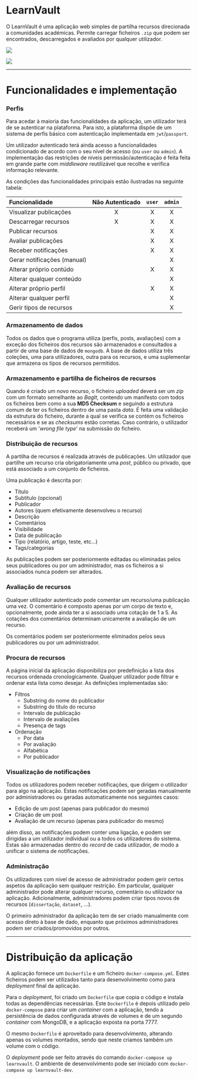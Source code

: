 # LearnVault

O LearnVault é uma aplicação web simples de partilha recursos direcionada a comunidades académicas. Permite carregar ficheiros ``.zip`` que podem ser encontrados, descarregados e avaliados por qualquer utilizador.

![](https://hackmd.io/_uploads/ryUrtQhdh.png)


![](https://hackmd.io/_uploads/ryMvKmnd2.png)

- - - 
# Funcionalidades e implementação
### Perfis
Para acedar à maioria das funcionalidades da aplicação, um utilizador terá de se autenticar na plataforma. Para isto, a plataforma dispõe de um sistema de perfis básico com autenticação implementada em ``jwt``/``passport``.

Um utilizador autenticado terá ainda acesso a funcionalidades condicionado de  acordo com o seu nível de acesso (ou `user` ou `admin`). A implementação das restrições de níveis permissão/autenticação é feita feita em grande parte com _middleware_ reutilizável que recolhe e verifica informação relevante.

As condições das funcionalidades principais estão ilustradas na seguinte tabela:

| Funcionalidade              | Não Autenticado | `user` | `admin` |
|:--------------------------- |:---------------:|:------:|:-------:|
| Visualizar publicações      |        X        |   X    |    X    |
| Descarregar recursos        |        X        |   X    |    X    |
| Publicar recursos           |                 |   X    |    X    |
| Avaliar publicações         |                 |   X    |    X    |
| Receber notificações        |                 |   X    |    X    |
| Gerar notificações (manual) |                 |        |    X    |
| Alterar próprio contúdo     |                 |   X    |    X    |
| Alterar qualquer conteúdo   |                 |        |    X    |
| Alterar próprio perfil      |                 |   X    |    X    |
| Alterar qualquer perfil     |                 |        |    X    |
| Gerir tipos de recursos     |                 |        |    X    |

### Armazenamento de dados
Todos os dados que o programa utiliza (perfis, posts, avaliações) com a exceção dos ficheiros dos recursos são armazenados e consultados a partir de uma base de dados de `mongodb`. A base de dados utiliza três coleções, uma para utilizadores, outra para os recursos, e uma suplementar que armazena os tipos de recursos permitidos.

### Armazenamento e partilha de ficheiros de recursos
Quando é criado um novo recurso, o ficheiro *uploaded* deverá ser um *zip* com um formato semelhante ao *BagIt*, contendo um manifesto com todos os ficheiros bem como a sua **MD5 Checksum** e seguindo a estrutura comum de ter os ficheiros dentro de uma pasta *data*.
É feita uma validação da estrutura do ficheiro, durante a qual se verifica se contém os ficheiros necessários e se as *checksums* estão corretas. Caso contrário, o utilizador receberá um '*wrong file type*' na submissão do ficheiro.

### Distribuição de recursos
A partilha de recursos é realizada através de publicações. Um utilizador que partilhe um recurso cria obrigatoriamente uma *post*, público ou privado, que está associado a um conjunto de ficheiros.

Uma publicação é descrita por:
- Título
- Subtítulo (opcional)
- Publicador
- Autores (quem efetivamente desenvolveu o recurso)
- Descrição
- Comentários
- Visibilidade
- Data de publicação
- Tipo (relatório, artigo, teste, etc...)
- Tags/categorias

As publicações podem ser posteriormente editadas ou eliminadas pelos seus publicadores ou por um administrador, mas os ficheiros a si associados nunca podem ser alterados.

### Avaliação de recursos
Qualquer utilizador autenticado pode comentar um recurso/uma publicação uma vez. O comentário é composto apenas por um corpo de texto e, opcionalmente, pode ainda ter a si associado uma cotação de 1 a 5. As cotações dos comentários determinam unicamente a avaliação de um recurso.

Os comentários podem ser posteriormente eliminados pelos seus publicadores ou por um administrador.

### Procura de recursos
A página inicial da aplicação disponibiliza por predefinição a lista dos recursos ordenada cronologicamente. Qualquer utilizador pode filtrar e ordenar esta lista como desejar. As definições implementadas são:

- Filtros
    - Substring do nome do publicador
    - Substring do título do recurso
    - Intervalo de publicação
    - Intervalo de avaliações
    - Presença de tags
- Ordenação
    - Por data
    - Por avaliação
    - Alfabética
    - Por publicador

### Visualização de notificações
Todos os utilizadores podem receber notificações, que dirigem o utilizador para algo na aplicação. Estas notificações podem ser geradas manualmente por administradores ou geradas automaticamente nos seguintes casos:
- Edição de um post (apenas para publicador do mesmo)
- Criação de um post
- Avaliação de um recurso (apenas para publicador do mesmo)


além disso, as notificações podem conter uma ligação, e podem ser dirigidas a um utilizador individual ou a todos os utilizadores do sistema. Estas são armazenadas dentro do _record_ de cada utilizador, de modo a unificar o sistema de notificações.

### Administração
Os utilizadores com nível de acesso de administrador podem gerir certos aspetos da aplicação sem qualquer restrição. Em particular, qualquer administrador pode alterar qualquer recurso, comentário ou utilizador na aplicação. Adicionalmente, administradores podem criar tipos novos de recursos (`dissertação`, `dataset`, ...).

O primeiro administrador da aplicação tem de ser criado manualmente com acesso direto à base de dado, enquanto que próximos administradores podem ser criados/promovidos por outros.

- - -
# Distribuição da aplicação
A aplicação fornece um `Dockerfile` e um ficheiro `docker-compose.yml`. Estes ficheiros podem ser utilizados tanto para desenvolvimento como para _deployment_ final da aplicação.

Para o _deployment_, foi criado um `Dockerfile` que copia o código e instala todas as dependências necessárias. Este `Dockerfile` é depois utilizado pelo `docker-compose` para criar um _container_ com a aplicação, tendo a persistência de dados configurada através de volumes e de um segundo _container_ com MongoDB, e a aplicação exposta na porta 7777.

O mesmo `Dockerfile` é aproveitado para desenvolvimento, alterando apenas os volumes montados, sendo que neste criamos também um volume com o código.

O _deployment_ pode ser feito através do comando `docker-compose up learnvault`. O ambiente de desenvolvimento pode ser iniciado com `docker-compose up learnvault-dev`.